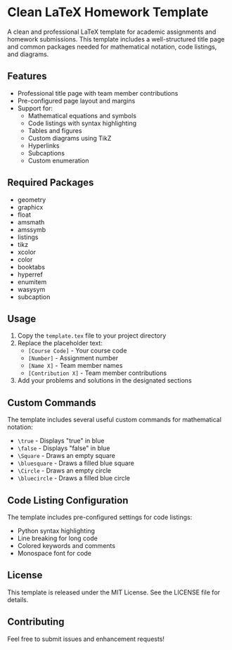 # Clean LaTeX Homework Template

A clean and professional LaTeX template for academic assignments and homework submissions. This template includes a well-structured title page and common packages needed for mathematical notation, code listings, and diagrams.

## Features

- Professional title page with team member contributions
- Pre-configured page layout and margins
- Support for:
  - Mathematical equations and symbols
  - Code listings with syntax highlighting
  - Tables and figures
  - Custom diagrams using TikZ
  - Hyperlinks
  - Subcaptions
  - Custom enumeration

## Required Packages

- geometry
- graphicx
- float
- amsmath
- amssymb
- listings
- tikz
- xcolor
- color
- booktabs
- hyperref
- enumitem
- wasysym
- subcaption

## Usage

1. Copy the `template.tex` file to your project directory
2. Replace the placeholder text:
   - `[Course Code]` - Your course code
   - `[Number]` - Assignment number
   - `[Name X]` - Team member names
   - `[Contribution X]` - Team member contributions
3. Add your problems and solutions in the designated sections

## Custom Commands

The template includes several useful custom commands for mathematical notation:

- `\true` - Displays "true" in blue
- `\false` - Displays "false" in blue
- `\Square` - Draws an empty square
- `\bluesquare` - Draws a filled blue square
- `\Circle` - Draws an empty circle
- `\bluecircle` - Draws a filled blue circle

## Code Listing Configuration

The template includes pre-configured settings for code listings:
- Python syntax highlighting
- Line breaking for long code
- Colored keywords and comments
- Monospace font for code

## License

This template is released under the MIT License. See the LICENSE file for details.

## Contributing

Feel free to submit issues and enhancement requests! 